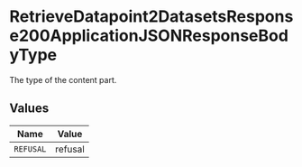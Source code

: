 # RetrieveDatapoint2DatasetsResponse200ApplicationJSONResponseBodyType

The type of the content part.


## Values

| Name      | Value     |
| --------- | --------- |
| `REFUSAL` | refusal   |